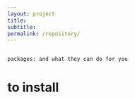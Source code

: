 ```yaml
---
layout: project
title:
subtitle:
permalink: /repository/
---
```



```bash

packages: and what they can do for you

```

# to install

```bash

```
